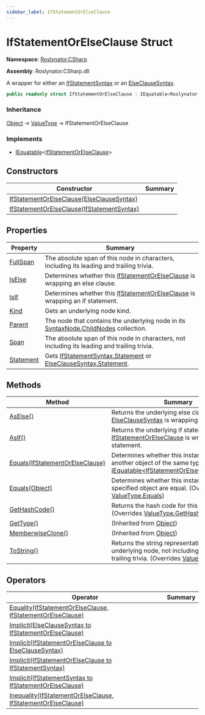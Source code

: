 ```yaml
---
sidebar_label: IfStatementOrElseClause
---
```


# IfStatementOrElseClause Struct

**Namespace**: [Roslynator.CSharp](../index.md)

**Assembly**: Roslynator\.CSharp\.dll

  
A wrapper for either an [IfStatementSyntax](https://docs.microsoft.com/en-us/dotnet/api/microsoft.codeanalysis.csharp.syntax.ifstatementsyntax) or an [ElseClauseSyntax](https://docs.microsoft.com/en-us/dotnet/api/microsoft.codeanalysis.csharp.syntax.elseclausesyntax)\.

```csharp
public readonly struct IfStatementOrElseClause : IEquatable<Roslynator.CSharp.IfStatementOrElseClause>
```

### Inheritance

[Object](https://docs.microsoft.com/en-us/dotnet/api/system.object) &#x2192; [ValueType](https://docs.microsoft.com/en-us/dotnet/api/system.valuetype) &#x2192; IfStatementOrElseClause

### Implements

* [IEquatable](https://docs.microsoft.com/en-us/dotnet/api/system.iequatable-1)&lt;[IfStatementOrElseClause](./index.md)&gt;

## Constructors

| Constructor | Summary |
| ----------- | ------- |
| [IfStatementOrElseClause(ElseClauseSyntax)](-ctor/index.md#3645664103) | |
| [IfStatementOrElseClause(IfStatementSyntax)](-ctor/index.md#100512352) | |

## Properties

| Property | Summary |
| -------- | ------- |
| [FullSpan](FullSpan/index.md) | The absolute span of this node in characters, including its leading and trailing trivia\. |
| [IsElse](IsElse/index.md) | Determines whether this [IfStatementOrElseClause](./index.md) is wrapping an else clause\. |
| [IsIf](IsIf/index.md) | Determines whether this [IfStatementOrElseClause](./index.md) is wrapping an if statement\. |
| [Kind](Kind/index.md) | Gets an underlying node kind\. |
| [Parent](Parent/index.md) | The node that contains the underlying node in its [SyntaxNode.ChildNodes](https://docs.microsoft.com/en-us/dotnet/api/microsoft.codeanalysis.syntaxnode.childnodes) collection\. |
| [Span](Span/index.md) | The absolute span of this node in characters, not including its leading and trailing trivia\. |
| [Statement](Statement/index.md) | Gets [IfStatementSyntax.Statement](https://docs.microsoft.com/en-us/dotnet/api/microsoft.codeanalysis.csharp.syntax.ifstatementsyntax.statement) or [ElseClauseSyntax.Statement](https://docs.microsoft.com/en-us/dotnet/api/microsoft.codeanalysis.csharp.syntax.elseclausesyntax.statement)\. |

## Methods

| Method | Summary |
| ------ | ------- |
| [AsElse()](AsElse/index.md) | Returns the underlying else clause if this [ElseClauseSyntax](https://docs.microsoft.com/en-us/dotnet/api/microsoft.codeanalysis.csharp.syntax.elseclausesyntax) is wrapping else clause\. |
| [AsIf()](AsIf/index.md) | Returns the underlying if statement if this [IfStatementOrElseClause](./index.md) is wrapping if statement\. |
| [Equals(IfStatementOrElseClause)](Equals/index.md#4208149588) | Determines whether this instance is equal to another object of the same type\. \(Implements [IEquatable&lt;IfStatementOrElseClause&gt;.Equals](https://docs.microsoft.com/en-us/dotnet/api/system.iequatable-1.equals)\) |
| [Equals(Object)](Equals/index.md#3273483447) | Determines whether this instance and a specified object are equal\. \(Overrides [ValueType.Equals](https://docs.microsoft.com/en-us/dotnet/api/system.valuetype.equals)\) |
| [GetHashCode()](GetHashCode/index.md) | Returns the hash code for this instance\. \(Overrides [ValueType.GetHashCode](https://docs.microsoft.com/en-us/dotnet/api/system.valuetype.gethashcode)\) |
| [GetType()](https://docs.microsoft.com/en-us/dotnet/api/system.object.gettype) |  \(Inherited from [Object](https://docs.microsoft.com/en-us/dotnet/api/system.object)\) |
| [MemberwiseClone()](https://docs.microsoft.com/en-us/dotnet/api/system.object.memberwiseclone) |  \(Inherited from [Object](https://docs.microsoft.com/en-us/dotnet/api/system.object)\) |
| [ToString()](ToString/index.md) | Returns the string representation of the underlying node, not including its leading and trailing trivia\. \(Overrides [ValueType.ToString](https://docs.microsoft.com/en-us/dotnet/api/system.valuetype.tostring)\) |

## Operators

| Operator | Summary |
| -------- | ------- |
| [Equality(IfStatementOrElseClause, IfStatementOrElseClause)](op_Equality/index.md) | |
| [Implicit(ElseClauseSyntax to IfStatementOrElseClause)](op_Implicit/index.md#2383111912) | |
| [Implicit(IfStatementOrElseClause to ElseClauseSyntax)](op_Implicit/index.md#832248303) | |
| [Implicit(IfStatementOrElseClause to IfStatementSyntax)](op_Implicit/index.md#1165473507) | |
| [Implicit(IfStatementSyntax to IfStatementOrElseClause)](op_Implicit/index.md#3428183196) | |
| [Inequality(IfStatementOrElseClause, IfStatementOrElseClause)](op_Inequality/index.md) | |

